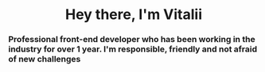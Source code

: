 <h1 align="center"> Hey there, I'm Vitalii </h1>
<h3 align="left"> Professional front-end developer who has been working in the industry for over 1 year. I'm responsible, friendly and not afraid of new challenges </h3>
